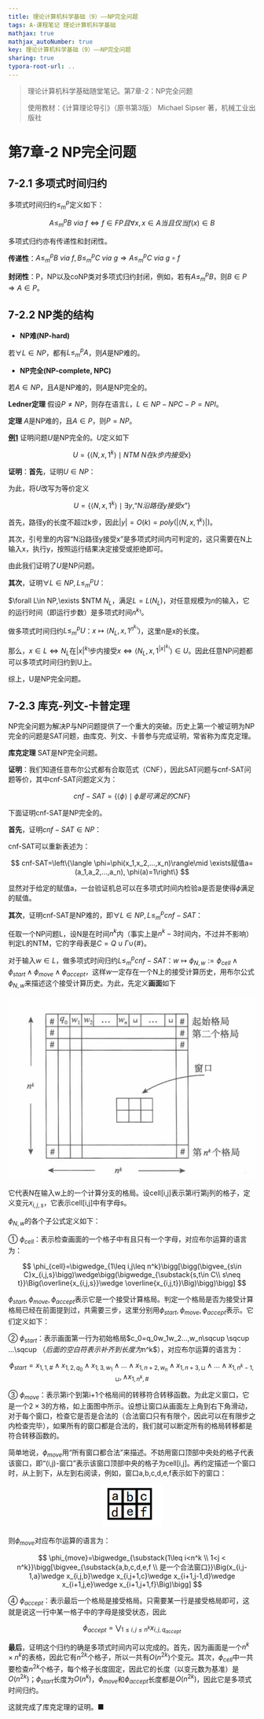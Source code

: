 ```yaml
---
title: 理论计算机科学基础（9）——NP完全问题
tags: A-课程笔记 理论计算机科学基础
mathjax: true
mathjax_autoNumber: true
key: 理论计算机科学基础（9）——NP完全问题
sharing: true
typora-root-url: ..
---
```


> 理论计算机科学基础随堂笔记。第7章-2：NP完全问题
> 
> 使用教材：《计算理论导引》（原书第3版）  Michael Sipser 著，机械工业出版社

<!--more-->

# 第7章-2 NP完全问题

## 7-2.1 多项式时间归约

多项式时间归约$\leq_m^p$定义如下：

$$
A\leq_m^p B\ via\ f\Leftrightarrow f\in FP且\forall x, x\in A当且仅当 f(x)\in B
$$

多项式归约亦有传递性和封闭性。

**传递性**：$A\leq_m^p B\ via\ f, B\leq_m^p C\ via\ g\Rightarrow A\leq_m^p C\ via\ g\circ f$

**封闭性**：P，NP以及coNP类对多项式归约封闭，例如，若有$A\leq_m^p B$，则$B\in P\Rightarrow A\in P$。

## 7-2.2 NP类的结构

- **NP难(NP-hard)**

若$\forall L\in NP$，都有$L\leq_m^p A$，则$A$是NP难的。

- **NP完全(NP-complete, NPC)**

若$A\in NP$，且$A$是NP难的，则$A$是NP完全的。

**Ledner定理** 假设$P\neq NP$，则存在语言$L$，$L\in NP-NPC-P=NPI$。

**定理** $A$是NP难的，且$A\in P$，则$P=NP$。

**<u>例1</u>** 证明问题$U$是NP完全的。$U$定义如下

$$
U=\left\{\langle N, x, 1^k\rangle\mid NTM\ N在k步内接受x\right\}
$$

**证明**：**首先**，证明$U\in NP$：

为此，将$U$改写为等价定义

$$
U=\left\{\langle N,x,1^k\rangle\mid \exists y,“N沿路径y接受x”\right\}
$$

首先，路径y的长度不超过k步，因此$\lvert y\rvert =O(k)=poly(\lvert \langle N,x,1^k\rangle\rvert)$。

其次，引号里的内容“N沿路径y接受x”是多项式时间内可判定的，这只需要在N上输入x，执行y，按照运行结果决定接受或拒绝即可。

由此我们证明了$U$是NP问题。

**其次**，证明$\forall L\in NP, L\leq_m^p U$：

$\forall L\in NP,\exists $NTM $N_L$，满足$L=L(N_L)$，对任意规模为$n$的输入，它的运行时间（即运行步数）是多项式时间$n^{k_1}$。

做多项式时间归约$L\leq_m^p U$：$x\mapsto \langle N_L,x,1^{n^{k_1}}\rangle$，这里n是x的长度。

那么，$x\in L\Leftrightarrow N_L$在$\lvert x\rvert^{k_1}$步内接受$x\Leftrightarrow \langle N_L,x,1^{\lvert x\rvert^{k_1}}\rangle \in U$。因此任意NP问题都可以多项式时间归约到U上。

综上，U是NP完全问题。

## 7-2.3 库克-列文-卡普定理

NP完全问题为解决P与NP问题提供了一个重大的突破。历史上第一个被证明为NP完全的问题是SAT问题，由库克、列文、卡普参与完成证明，常省称为库克定理。

**库克定理** SAT是NP完全问题。

**证明**：我们知道任意布尔公式都有合取范式（CNF），因此SAT问题与cnf-SAT问题等价，其中cnf-SAT问题定义为：

$$
cnf-SAT=\left\{\langle \phi \rangle\mid \phi 是可满足的CNF\right\}
$$

下面证明cnf-SAT是NP完全的。

**首先**，证明$cnf-SAT\in NP$：

cnf-SAT可以重新表述为：

$$
cnf-SAT=\left\{\langle \phi=\phi(x_1,x_2,...,x_n)\rangle\mid \exists赋值a=(a_1,a_2,...,a_n), \phi(a)=1\right\}
$$

显然对于给定的赋值a，一台验证机总可以在多项式时间内检验a是否是使得$\phi$满足的赋值。

**其次**，证明cnf-SAT是NP难的，即$\forall L\in NP,L\leq_m^p cnf-SAT$：

任取一个NP问题L，设N是在时间$n^k$内（事实上是$n^k-3$时间内，不过并不影响）判定L的NTM，它的字母表是$C=Q\cup\Gamma\cup${\#}。

对于输入$w\in L$，做多项式时间归约$L\leq_m^pcnf-SAT$：$w\mapsto \phi_{N,w}:=\phi_{cell}\wedge \phi_{start}\wedge \phi_{move}\wedge \phi_{accept}$，这样$w$一定存在一个N上的接受计算历史，用布尔公式$\phi_{N,w}$来描述这个接受计算历史。为此，先定义**画面**如下

<center><img src="/assets/images/理计/7.1.png" alt="7.1" style="zoom: 80%;" /></center>

它代表N在输入w上的一个计算分支的格局。设cell[i,j]表示第i行第j列的格子，定义变元$x_{i,j,s}$，它表示cell[i,j]中有字母s。

$\phi_{N,w}$的各个子公式定义如下：

① $\phi_{cell}$：表示检查画面的一个格子中有且只有一个字母，对应布尔运算的语言为：

$$
\phi_{cell}=\bigwedge_{1\leq i,j\leq n^k}\bigg[\bigg(\bigvee_{s\in C}x_{i,j,s}\bigg)\wedge\bigg(\bigwedge_{\substack{s,t\in C\\ s\neq t}}\Big(\overline{x_{i,j,s}}\wedge \overline{x_{i,j,t}}\Big)\bigg)\bigg]
$$

$\phi_{start},\phi_{move},\phi_{accept}$表示它是一个接受计算格局。判定一个格局是否为接受计算格局已经在前面提到过，共需要三步，这里分别用$\phi_{start},\phi_{move},\phi_{accept}$表示。它们定义如下：

② $\phi_{start}$：表示画面第一行为初始格局$c_0=q_0w_1w_2...,w_n\sqcup \sqcup ...\sqcup $（后面的空白符表示补齐到长度为$n^k$），对应布尔运算的语言为：

$$
\phi_{start}=x_{1,1,\#}\wedge x_{1,2,q_0}\wedge x_{1,3,w_1}\wedge ...\wedge x_{1,n+2,w_n}\wedge x_{1,n+3,\sqcup}\wedge ...\wedge x_{1,n^k-1,\sqcup}, \wedge x_{1,n^k,\#}
$$

③ $\phi_{move}$：表示第i个到第i+1个格局间的转移符合转移函数。为此定义窗口，它是一个$2\times 3$的方格，如上面图中所示。设想让窗口从画面左上角到右下角滑动，对于每个窗口，检查它是否是合法的（合法窗口只有有限个，因此可以在有限步之内检查完毕），如果所有的窗口都是合法的，我们就可以断定所有的格局转移都是符合转移函数的。

简单地说，$\phi_{move}$用“所有窗口都合法”来描述。不妨用窗口顶部中央处的格子代表该窗口，即“(i,j)-窗口”表示该窗口顶部中央的格子为cell[i,j]。再约定描述一个窗口时，从上到下，从左到右阅读，例如，窗口a,b,c,d,e,f表示如下的窗口：

<center><img src="/assets/images/理计/7.2.png" alt="7.2" style="zoom: 80%;" /></center>

则$\phi_{move}$对应布尔运算的语言为：

$$
\phi_{move}=\bigwedge_{\substack{1\leq i<n^k \\ 1<j
< n^k}}\bigg[\bigvee_{\substack{a,b,c,d,e,f \\ 是一个合法窗口}}\Big(x_{i,j-1,a}\wedge x_{i,j,b}\wedge x_{i,j+1,c}\wedge x_{i+1,j-1,d}\wedge x_{i+1,j,e}\wedge x_{i+1,j+1,f}\Big)\bigg]
$$

④ $\phi_{accept}$：表示最后一个格局是接受格局。只需要某一行是接受格局即可，这就是说这一行中某一格子中的字母是接受状态，因此

$$
\phi_{accept}= \bigvee_{1\leq i,j\leq n^k}x_{i,j,q_{accept}}
$$

**最后**，证明这个归约的确是多项式时间内可以完成的。首先，因为画面是一个$n^k\times n^k$的表格，因此它有$n^{2k}$个格子，所以一共有$O(n^{2k})$个变元。其次，$\phi_{cell}$中一共要检查$n^{2k}$个格子，每个格子长度固定，因此它的长度（以变元数为基准）是$O(n^{2k})$；$\phi_{start}$长度为$O(n^k)$，$\phi_{move}$和$\phi_{accept}$长度都是$O(n^{2k})$，因此它是多项式时间归约。

这就完成了库克定理的证明。■